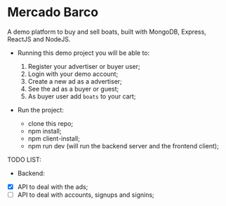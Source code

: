 # Mercado Barco

A demo platform to buy and sell boats, built with MongoDB, Express, ReactJS and NodeJS.

- Running this demo project you will be able to:
  1. Register your advertiser or buyer user;
  2. Login with your demo account;
  3. Create a new ad as a advertiser;
  4. See the ad as a buyer or guest;
  5. As buyer user add `boats` to your cart;


- Run the project:
  - clone this repo;
  - npm install;
  - npm client-install;
  - npm run dev (will run the backend server and the frontend client);


TODO LIST:

  - Backend:
- [X] API to deal with the ads;
- [ ] API to deal with accounts, signups and signins;
